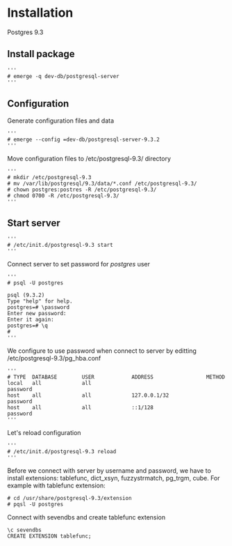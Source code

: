 Installation
============

Postgres 9.3

Install package
---------------

	'''
	# emerge -q dev-db/postgresql-server
	'''

Configuration
-------------

Generate configuration files and data

	'''
	# emerge --config =dev-db/postgresql-server-9.3.2
	'''


Move configuration files to /etc/postgresql-9.3/ directory

	'''
	# mkdir /etc/postgresql-9.3
	# mv /var/lib/postgresql/9.3/data/*.conf /etc/postgresql-9.3/
	# chown postgres:postres -R /etc/postgresql-9.3/
	# chmod 0700 -R /etc/postgresql-9.3/
	'''


Start server
------------

	'''
	# /etc/init.d/postgresql-9.3 start
	'''

Connect server to set password for *postgres* user

	'''
	# psql -U postgres
	 
	psql (9.3.2)
	Type "help" for help.
	postgres=# \password
	Enter new password: 
	Enter it again: 
	postgres=# \q
	#
	'''

We configure to use password when connect to server by editting /etc/postgresql-9.3/pg_hba.conf

	'''
	# TYPE  DATABASE        USER            ADDRESS                 METHOD
	local   all             all                                     password
	host    all             all             127.0.0.1/32            password
	host    all             all             ::1/128                 password
	'''

Let's reload configuration

	'''
	# /etc/init.d/postgresql-9.3 reload
	'''

Before we connect with server by username and password, we have to install extensions: tablefunc, dict_xsyn, fuzzystrmatch, pg_trgm, cube. For example with tablefunc extension:

	# cd /usr/share/postgresql-9.3/extension
	# pqsl -U postgres

Connect with sevendbs and create tablefunc extension

	\c sevendbs
	CREATE EXTENSION tablefunc;




